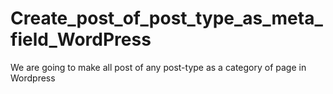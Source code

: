 # Create_post_of_post_type_as_meta_field_WordPress
We are going to make all post of any post-type as a category of page in Wordpress
